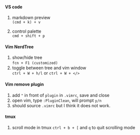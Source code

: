 #### VS code 
1. markdown preview  
`(cmd + k) + v`

2. control palette  
`cmd + shift + p`

#### Vim NerdTree
1. show/hide tree   
`fcn + F1 (customized)`
2. toggle between tree and vim window  
`ctrl + W + h/l` or `ctrl + W + </>`

#### Vim remove plugin 
1. add `"` in front of `plugin` in `.vimrc`, save and close
2. open vim, type `:PluginClean`, will prompt `y/n`
3. should source `.vimrc` but I think it does not work.  

#### tmux  
1. scroll mode in tmux
`ctrl + b + [` and `q` to quit scrolling mode 

